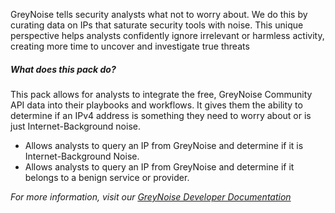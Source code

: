 GreyNoise tells security analysts what not to worry about. We do this by curating data on IPs that saturate security
tools with noise. This unique perspective helps analysts confidently ignore irrelevant or harmless activity, creating
more time to uncover and investigate true threats

##### What does this pack do?
This pack allows for analysts to integrate the free, GreyNoise Community API data into their playbooks and workflows.
It gives them the ability to determine if an IPv4 address is something they need to worry about or is just
Internet-Background noise.

- Allows analysts to query an IP from GreyNoise and determine if it is Internet-Background Noise.
- Allows analysts to query an IP from GreyNoise and determine if it belongs to a benign service or provider.


_For more information, visit our [GreyNoise Developer Documentation](https://developer.greynoise.io)_

